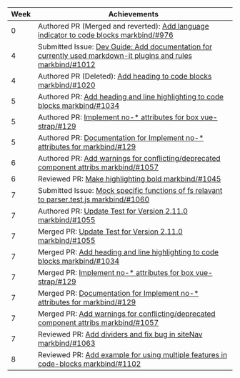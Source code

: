 Week | Achievements
---- | ------------
0 | Authored PR (Merged and reverted): [Add language indicator to code blocks markbind/#976](https://github.com/MarkBind/markbind/pull/957)
4 | Submitted Issue: [Dev Guide: Add documentation for currently used markdown-it plugins and rules markbind/#1012](https://github.com/MarkBind/markbind/issues/1012)
4 | Authored PR (Deleted): [Add heading to code blocks markbind/#1020](https://github.com/MarkBind/markbind/pull/1020)
5 | Authored PR: [Add heading and line highlighting to code blocks markbind/#1034](https://github.com/MarkBind/markbind/pull/1034)
5 | Authored PR: [Implement no-* attributes for box vue-strap/#129](https://github.com/MarkBind/vue-strap/pull/129)
5 | Authored PR: [Documentation for Implement no-* attributes for <box> markbind/#129](https://github.com/MarkBind/vue-strap/pull/129)
6 | Authored PR: [Add warnings for conflicting/deprecated component attribs markbind/#1057](https://github.com/MarkBind/vue-strap/pull/1057)
6 | Reviewed PR: [Make highlighting bold markbind/#1045](https://github.com/MarkBind/markbind/pull/1045)
7 | Submitted Issue: [Mock specific functions of fs relavant to parser.test.js markbind/#1060](https://github.com/MarkBind/markbind/issues/1060)
7 | Authored PR: [Update Test for Version 2.11.0 markbind/#1055](https://github.com/MarkBind/vue-strap/pull/1055)
7 | Merged PR: [Update Test for Version 2.11.0 markbind/#1055](https://github.com/MarkBind/vue-strap/pull/1055)
7 | Merged PR: [Add heading and line highlighting to code blocks markbind/#1034](https://github.com/MarkBind/markbind/pull/1034)
7 | Merged PR: [Implement no-* attributes for box vue-strap/#129](https://github.com/MarkBind/vue-strap/pull/129)
7 | Merged PR: [Documentation for Implement no-* attributes for <box> markbind/#129](https://github.com/MarkBind/vue-strap/pull/129)
7 | Merged PR: [Add warnings for conflicting/deprecated component attribs markbind/#1057](https://github.com/MarkBind/vue-strap/pull/1057)
7 | Reviewed PR: [Add dividers and fix bug in siteNav markbind/#1063](https://github.com/MarkBind/markbind/pull/1063)
8 | Reviewed PR: [Add example for using multiple features in code-blocks markbind/#1102](https://github.com/MarkBind/vue-strap/pull/1102)